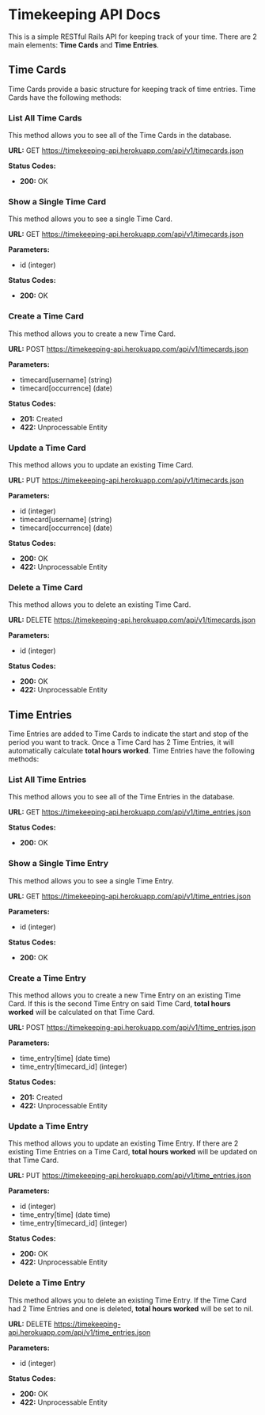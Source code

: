 # Timekeeping API Docs

This is a simple RESTful Rails API for keeping track of your time. There are 2 main elements: **Time Cards** and **Time Entries**.

## Time Cards

Time Cards provide a basic structure for keeping track of time entries. Time Cards have the following methods:

### List All Time Cards

This method allows you to see all of the Time Cards in the database.

**URL:** <span class="verb">GET</span> <span class="highlight">https://timekeeping-api.herokuapp.com/api/v1/timecards.json</span>

**Status Codes:**

*   **200:** OK

### Show a Single Time Card

This method allows you to see a single Time Card.

**URL:** <span class="verb">GET</span> <span class="highlight">https://timekeeping-api.herokuapp.com/api/v1/timecards.json</span>

**Parameters:**

*   id (integer)

**Status Codes:**

*   **200:** OK

### Create a Time Card

This method allows you to create a new Time Card.

**URL:** <span class="verb">POST</span> <span class="highlight">https://timekeeping-api.herokuapp.com/api/v1/timecards.json</span>

**Parameters:**

*   timecard\[username\] (string)
*   timecard\[occurrence\] (date)

**Status Codes:**

*   **201:** Created
*   **422:** Unprocessable Entity

### Update a Time Card

This method allows you to update an existing Time Card.

**URL:** <span class="verb">PUT</span> <span class="highlight">https://timekeeping-api.herokuapp.com/api/v1/timecards.json</span>

**Parameters:**

*   id (integer)
*   timecard\[username\] (string)
*   timecard\[occurrence\] (date)

**Status Codes:**

*   **200:** OK
*   **422:** Unprocessable Entity

### Delete a Time Card

This method allows you to delete an existing Time Card.

**URL:** <span class="verb">DELETE</span> <span class="highlight">https://timekeeping-api.herokuapp.com/api/v1/timecards.json</span>

**Parameters:**

*   id (integer)

**Status Codes:**

*   **200:** OK
*   **422:** Unprocessable Entity

## Time Entries

Time Entries are added to Time Cards to indicate the start and stop of the period you want to track. Once a Time Card has 2 Time Entries, it will automatically calculate **total hours worked**. Time Entries have the following methods:

### List All Time Entries

This method allows you to see all of the Time Entries in the database.

**URL:** <span class="verb">GET</span> <span class="highlight">https://timekeeping-api.herokuapp.com/api/v1/time_entries.json</span>

**Status Codes:**

*   **200:** OK

### Show a Single Time Entry

This method allows you to see a single Time Entry.

**URL:** <span class="verb">GET</span> <span class="highlight">https://timekeeping-api.herokuapp.com/api/v1/time_entries.json</span>

**Parameters:**

*   id (integer)

**Status Codes:**

*   **200:** OK

### Create a Time Entry

This method allows you to create a new Time Entry on an existing Time Card. If this is the second Time Entry on said Time Card, **total hours worked** will be calculated on that Time Card.

**URL:** <span class="verb">POST</span> <span class="highlight">https://timekeeping-api.herokuapp.com/api/v1/time_entries.json</span>

**Parameters:**

*   time_entry\[time\] (date time)
*   time_entry\[timecard_id\] (integer)

**Status Codes:**

*   **201:** Created
*   **422:** Unprocessable Entity

### Update a Time Entry

This method allows you to update an existing Time Entry. If there are 2 existing Time Entries on a Time Card, **total hours worked** will be updated on that Time Card.

**URL:** <span class="verb">PUT</span> <span class="highlight">https://timekeeping-api.herokuapp.com/api/v1/time_entries.json</span>

**Parameters:**

*   id (integer)
*   time_entry\[time\] (date time)
*   time_entry\[timecard_id\] (integer)

**Status Codes:**

*   **200:** OK
*   **422:** Unprocessable Entity

### Delete a Time Entry

This method allows you to delete an existing Time Entry. If the Time Card had 2 Time Entries and one is deleted, **total hours worked** will be set to nil.

**URL:** <span class="verb">DELETE</span> <span class="highlight">https://timekeeping-api.herokuapp.com/api/v1/time_entries.json</span>

**Parameters:**

*   id (integer)

**Status Codes:**

*   **200:** OK
*   **422:** Unprocessable Entity